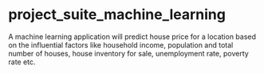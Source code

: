 # project_suite_machine_learning
A machine learning application will predict house price for a location based on the influential factors like household income, population and total number of houses, house inventory for sale, unemployment rate, poverty rate etc. 
